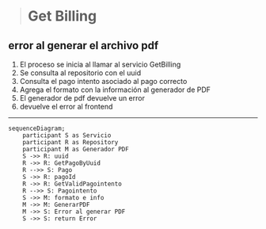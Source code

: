 > # Get Billing

## error al generar el archivo pdf
1. El proceso se inicia al llamar al servicio GetBilling
2. Se consulta al repositorio con el uuid
3. Consulta el pago intento asociado al pago correcto
4. Agrega el formato con la información al generador de PDF
5. El generador de pdf devuelve un error
6. devuelve el error al frontend

***

```mermaid
sequenceDiagram;
    participant S as Servicio
    participant R as Repository
    participant M as Generador PDF
    S ->> R: uuid
    R ->> R: GetPagoByUuid
    R -->> S: Pago
    S ->> R: pagoId
    R ->> R: GetValidPagointento
    R -->> S: Pagointento
    S ->> M: formato e info
    M ->> M: GenerarPDF
    M ->> S: Error al generar PDF
    S ->> S: return Error 
        
```   